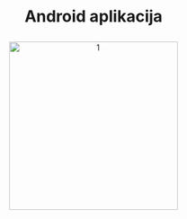 # <p align="center"> Android aplikacija </p>

<p align="center">
  <img alt="1" width=300 src="https://github.com/zdravkoovic/Mobilna-Aplikacija/assets/76448150/afa42228-fb7a-42db-a66e-493b73b4b770"/> 
</p>
